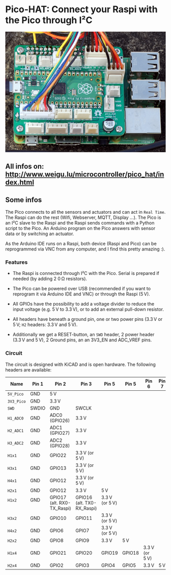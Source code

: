 # Pico-HAT: Connect your Raspi with the Pico through I²C

![pico hat](png/pico_hat_600.png "pico hat")

## All infos on: <http://www.weigu.lu/microcontroller/pico_hat/index.html>

## Some infos

The Pico connects to all the sensors and actuators and can act in `Real Time`. The Raspi can do the rest (Wifi, Webserver, MQTT, Display ...). The Pico is an I²C slave to the Raspi and the Raspi sends commands with a Python script to the Pico. An Arduino program on the Pico answers with sensor data or by switching an actuator.

As the Arduino IDE runs on a Raspi, both device (Raspi and Pico) can be reprogrammed via VNC from any computer, and I find this pretty amazing :).

### Features

+ The Raspi is connected through I²C with the Pico. Serial is prepared if needed (by adding 2 0&#8239;Ω resistors).

+ The Pico can be powered over USB (recommended if you want to reprogram it via Arduino IDE and VNC) or through the Raspi (5&#8239;V).

+ All GPIOs have the possibility to add a voltage divider to reduce the input voltage (e.g. 5&#8239;V to 3.3&#8239;V), or to add an external pull-down resistor.

+ All headers have beneath a ground pin, one or two power pins (3.3&#8239;V or 5&#8239;V; `H2` headers: 3.3&#8239;V and 5&#8239;V).

+ Additionally we get a RESET-button, an `SWD` header, 2 power header (3.3&#8239;V and 5&#8239;V), 2 Ground pins, an an 3V3_EN and ADC\_VREF pins.

### Circuit

The circuit is designed with KiCAD and is open hardware. The following headers are available:

| Name | Pin 1 | Pin 2 | Pin 3 | Pin 5 | Pin 5 | Pin 6 | Pin 7 |
|--|--|--|--|--|--|--|--|
| `5V_Pico` | GND | 5&#8239;V |
| `3V3_Pico` | GND | 3.3&#8239;V |
| `SWD` | SWDIO | GND | SWCLK |
| `H1_ADC0` | GND | ADC0 (GPIO26) | 3.3&#8239;V |
| `H2_ADC1` | GND | ADC1 (GPIO27) | 3.3&#8239;V |
| `H3_ADC2` | GND | ADC2 (GPIO28) | 3.3&#8239;V |
| `H1x1` | GND | GPIO22 | 3.3&#8239;V (or 5&#8239;V) |
| `H3x1` | GND | GPIO13 | 3.3&#8239;V (or 5&#8239;V) |
| `H4x1` | GND | GPIO12 | 3.3&#8239;V (or 5&#8239;V) |
| `H2x1` | GND | GPIO12 | 3.3&#8239;V | 5&#8239;V |
| `H1x2`<br>&#8239; | GND<br>&#8239; | GPIO17<br>(alt. RX0-TX_Raspi) | GPIO16<br>(alt. TX0-RX_Raspi) | 3.3&#8239;V (or 5&#8239;V)<br>&#8239; |
| `H3x2` | GND | GPIO10 | GPIO11 | 3.3&#8239;V (or 5&#8239;V) |
| `H4x2` | GND | GPIO6 | GPIO7 | 3.3&#8239;V (or 5&#8239;V) |
| `H2x2` | GND | GPIO8 | GPIO9 | 3.3&#8239;V | 5&#8239;V |
| `H1x4` | GND | GPIO21 | GPIO20 | GPIO19 | GPIO18 | 3.3&#8239;V (or 5&#8239;V) |
| `H2x4` | GND | GPIO2 | GPIO3 | GPIO4 | GPIO5 | 3.3&#8239;V | 5&#8239;V |


